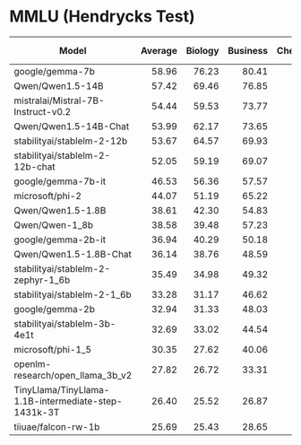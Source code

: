 # MMLU (Hendrycks Test)
|                        Model                        | Average | Biology | Business | Chemistry | Computer Science | Culture | Economics | Engineering | Geography | Health | History |  Law  | Math  | Other | Philosophy | Physics | Politics | Psychology |
| --------------------------------------------------- | ------: | ------: | -------: | --------: | ---------------: | ------: | --------: | ----------: | --------: | -----: | ------: | ----: | ----: | ----: | ---------: | ------: | -------: | ---------: |
| google/gemma-7b                                     |   58.96 |   76.23 |    80.41 |     46.64 |            52.78 |   71.81 |     53.02 |       59.31 |     74.75 |  58.41 |   67.27 | 59.09 | 41.42 | 54.62 |      53.67 |   51.36 |    69.54 |      67.77 |
| Qwen/Qwen1.5-14B                                    |   57.42 |   69.46 |    76.85 |     46.36 |            56.44 |   68.96 |     54.40 |       49.66 |     76.26 |  56.77 |   64.14 | 54.47 | 42.40 | 52.95 |      53.09 |   52.08 |    64.19 |      64.59 |
| mistralai/Mistral-7B-Instruct-v0.2                  |   54.44 |   59.53 |    73.77 |     38.94 |            51.19 |   64.15 |     55.42 |       47.59 |     66.16 |  55.59 |   63.25 | 56.53 | 37.32 | 51.46 |      51.92 |   42.29 |    65.15 |      61.19 |
| Qwen/Qwen1.5-14B-Chat                               |   53.99 |   62.17 |    73.65 |     40.67 |            56.24 |   60.78 |     50.97 |       54.48 |     71.21 |  54.79 |   59.71 | 54.03 | 37.60 | 47.38 |      52.27 |   45.89 |    60.32 |      58.81 |
| stabilityai/stablelm-2-12b                          |   53.67 |   64.57 |    69.93 |     38.73 |            49.04 |   68.65 |     49.30 |       51.72 |     72.73 |  54.82 |   62.52 | 52.66 | 31.83 | 51.98 |      52.12 |   43.16 |    65.77 |      63.30 |
| stabilityai/stablelm-2-12b-chat                     |   52.05 |   59.19 |    69.07 |     40.72 |            50.90 |   61.28 |     49.29 |       45.52 |     67.17 |  50.92 |   63.62 | 54.83 | 32.37 | 51.61 |      48.25 |   42.42 |    62.70 |      60.12 |
| google/gemma-7b-it                                  |   46.53 |   56.36 |    57.57 |     38.44 |            46.73 |   54.76 |     46.44 |       48.28 |     60.10 |  43.64 |   49.64 | 46.16 | 37.86 | 45.56 |      41.68 |   39.60 |    56.23 |      50.15 |
| microsoft/phi-2                                     |   44.07 |   51.19 |    65.22 |     33.50 |            43.66 |   47.36 |     39.09 |       33.10 |     61.11 |  45.19 |   47.46 | 46.88 | 28.89 | 40.01 |      42.59 |   32.45 |    55.17 |      51.81 |
| Qwen/Qwen1.5-1.8B                                   |   38.61 |   42.30 |    54.83 |     31.02 |            38.57 |   50.96 |     37.88 |       42.07 |     43.94 |  37.23 |   42.20 | 37.86 | 31.11 | 34.80 |      34.24 |   31.37 |    44.97 |      41.44 |
| Qwen/Qwen-1_8b                                      |   38.58 |   39.48 |    57.23 |     31.79 |            35.55 |   49.17 |     35.06 |       46.90 |     42.93 |  39.65 |   41.65 | 35.99 | 28.53 | 36.58 |      34.12 |   32.58 |    45.13 |      44.65 |
| google/gemma-2b-it                                  |   36.94 |   40.29 |    50.18 |     29.99 |            37.23 |   42.65 |     35.74 |       37.93 |     43.43 |  35.91 |   42.69 | 37.76 | 28.23 | 32.26 |      34.52 |   29.71 |    43.16 |      41.90 |
| Qwen/Qwen1.5-1.8B-Chat                              |   36.14 |   38.76 |    48.59 |     29.51 |            35.90 |   41.54 |     33.64 |       35.17 |     44.44 |  36.37 |   37.64 | 36.72 | 28.75 | 33.61 |      32.65 |   31.67 |    43.07 |      39.62 |
| stabilityai/stablelm-2-zephyr-1_6b                  |   35.49 |   34.98 |    49.32 |     25.05 |            34.09 |   39.57 |     31.47 |       36.55 |     44.95 |  37.74 |   40.47 | 32.43 | 27.19 | 35.68 |      33.07 |   27.80 |    42.87 |      39.31 |
| stabilityai/stablelm-2-1_6b                         |   33.28 |   31.17 |    46.62 |     24.79 |            31.87 |   36.65 |     32.19 |       39.31 |     46.97 |  34.67 |   33.76 | 30.50 | 24.23 | 32.20 |      33.45 |   26.26 |    39.97 |      37.01 |
| google/gemma-2b                                     |   32.94 |   31.33 |    48.03 |     24.57 |            32.56 |   36.76 |     30.97 |       35.86 |     33.84 |  32.41 |   34.40 | 28.56 | 27.16 | 32.29 |      32.85 |   30.82 |    37.77 |      34.46 |
| stabilityai/stablelm-3b-4e1t                        |   32.69 |   33.02 |    44.54 |     24.08 |            34.89 |   40.93 |     32.12 |       30.34 |     36.87 |  33.56 |   32.21 | 30.21 | 26.11 | 31.53 |      32.21 |   27.04 |    38.01 |      32.07 |
| microsoft/phi-1_5                                   |   30.35 |   27.62 |    40.06 |     27.31 |            30.79 |   37.54 |     28.61 |       33.10 |     28.79 |  30.70 |   30.41 | 30.19 | 22.87 | 31.20 |      30.28 |   25.16 |    36.55 |      29.82 |
| openlm-research/open_llama_3b_v2                    |   27.82 |   26.72 |    33.31 |     28.32 |            27.22 |   34.89 |     31.26 |       22.07 |     26.77 |  28.16 |   25.40 | 23.50 | 25.57 | 26.02 |      26.86 |   27.56 |    31.63 |      26.53 |
| TinyLlama/TinyLlama-1.1B-intermediate-step-1431k-3T |   26.40 |   25.52 |    26.87 |     28.05 |            29.09 |   33.10 |     26.56 |       31.03 |     27.27 |  23.47 |   26.61 | 27.70 | 25.33 | 23.14 |      26.14 |   26.00 |    28.75 |      23.68 |
| tiiuae/falcon-rw-1b                                 |   25.69 |   25.43 |    28.65 |     22.84 |            24.08 |   31.37 |     22.85 |       28.28 |     22.22 |  25.45 |   25.55 | 25.29 | 20.46 | 26.70 |      27.91 |   25.08 |    29.93 |      26.12 |
